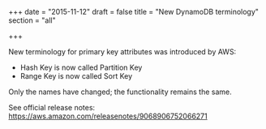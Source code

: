+++
date = "2015-11-12"
draft = false
title = "New DynamoDB terminology"
section = "all"

+++

New terminology for primary key attributes was introduced by AWS:

* Hash Key is now called Partition Key
* Range Key is now called Sort Key

Only the names have changed; the functionality remains the same.

See official release notes: https://aws.amazon.com/releasenotes/9068906752066271
